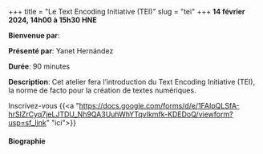 +++
title = "Le Text Encoding Initiative (TEI)"
slug = "tei"
+++
**14 février 2024, 14h00 à 15h30 HNE**

**Bienvenue par**: 

**Présenté par**: Yanet Hernández

**Durée**: 90 minutes

**Description**: Cet atelier fera l’introduction du Text Encoding Initiative (TEI), la norme de facto pour la
création de textes numériques.

Inscrivez-vous {{<a "https://docs.google.com/forms/d/e/1FAIpQLSfA-hrSIZrCyq7jeLJTDU_Nh9QA3UuhWhYTqvIkmfk-KDEDoQ/viewform?usp=sf_link" "ici">}}

<!-- Le même séminaire [en français](/template). -->

#### Biographie
